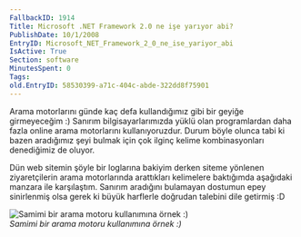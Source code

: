 ```yaml
---
FallbackID: 1914
Title: Microsoft .NET Framework 2.0 ne işe yarıyor abi?
PublishDate: 10/1/2008
EntryID: Microsoft_NET_Framework_2_0_ne_ise_yariyor_abi
IsActive: True
Section: software
MinutesSpent: 0
Tags: 
old.EntryID: 58530399-a71c-404c-abde-322dd8f75901
---
```

Arama motorlarını günde kaç defa kullandığımız gibi bir geyiğe
girmeyeceğim :) Sanırım bilgisayarlarımızda yüklü olan programlardan
daha fazla online arama motorlarını kullanıyoruzdur. Durum böyle olunca
tabi ki bazen aradığımız şeyi bulmak için çok ilginç kelime
kombinasyonları denediğimiz de oluyor.

Dün web sitemin şöyle bir loglarına bakiyim derken siteme yönlenen
ziyaretçilerin arama motorlarında arattıkları kelimelere baktığımda
aşağıdaki manzara ile karşılaştım. Sanırım aradığını bulamayan dostumun
epey sinirlenmiş olsa gerek ki büyük harflerle doğrudan talebini dile
getirmiş :D

![Samimi bir arama motoru kullanımına örnek
:)](media/Microsoft_NET_Framework_2_0_ne_ise_yariyor_abi/10012008.png)\
*Samimi bir arama motoru kullanımına örnek :)*


